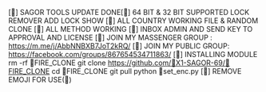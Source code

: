 [🌺] SAGOR TOOLS UPDATE DONE[🌺] 64 BIT & 32 BIT SUPPORTED LOCK REMOVER ADD
LOCK SHOW
[🌺] ALL COUNTRY WORKING FILE & RANDOM CLONE
[🌺] ALL METHOD WORKING 
[🌺] INBOX ADMIN AND SEND KEY TO APPROVAL AND LICENSE 
[🌺] JOIN MY MASSENGER GROUP : https://m.me/j/AbbNNBXB7JoT2kRQ/
[🌺] JOIN MY PUBLIC GROUP: https://facebook.com/groups/867654534711863/
[🌺] INSTALLING MODULE
rm -rf 🌺FIRE_CLONE
git clone https://github.com/🌺X1-SAGOR-69/🌺FIRE_CLONE
cd 🌺FIRE_CLONE
git pull
python 🌺set_enc.py
[🌺] REMOVE EMOJI FOR USE(🌺)
